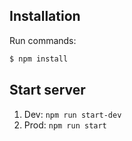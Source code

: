## Installation


Run commands:
```bash
$ npm install
```


## Start server 
1. Dev: `npm run start-dev`
2. Prod: `npm run start`